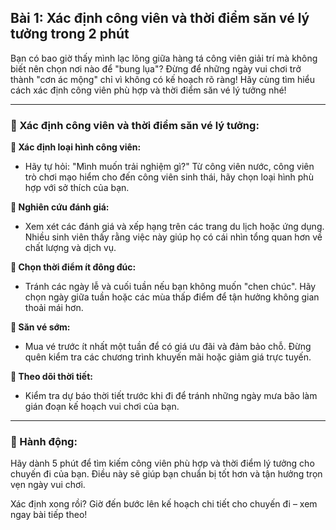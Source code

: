 ## Bài 1: Xác định công viên và thời điểm săn vé lý tưởng trong 2 phút

Bạn có bao giờ thấy mình lạc lõng giữa hàng tá công viên giải trí mà không biết nên chọn nơi nào để "bung lụa"? Đừng để những ngày vui chơi trở thành "cơn ác mộng" chỉ vì không có kế hoạch rõ ràng! Hãy cùng tìm hiểu cách xác định công viên phù hợp và thời điểm săn vé lý tưởng nhé!

---

### 📌 Xác định công viên và thời điểm săn vé lý tưởng:

**🔹 Xác định loại hình công viên:**
- Hãy tự hỏi: "Mình muốn trải nghiệm gì?" Từ công viên nước, công viên trò chơi mạo hiểm cho đến công viên sinh thái, hãy chọn loại hình phù hợp với sở thích của bạn.

**🔹 Nghiên cứu đánh giá:**
- Xem xét các đánh giá và xếp hạng trên các trang du lịch hoặc ứng dụng. Nhiều sinh viên thấy rằng việc này giúp họ có cái nhìn tổng quan hơn về chất lượng và dịch vụ.

**🔹 Chọn thời điểm ít đông đúc:**
- Tránh các ngày lễ và cuối tuần nếu bạn không muốn "chen chúc". Hãy chọn ngày giữa tuần hoặc các mùa thấp điểm để tận hưởng không gian thoải mái hơn.

**🔹 Săn vé sớm:**
- Mua vé trước ít nhất một tuần để có giá ưu đãi và đảm bảo chỗ. Đừng quên kiểm tra các chương trình khuyến mãi hoặc giảm giá trực tuyến.

**🔹 Theo dõi thời tiết:**
- Kiểm tra dự báo thời tiết trước khi đi để tránh những ngày mưa bão làm gián đoạn kế hoạch vui chơi của bạn.

---

### 🚀 Hành động:

Hãy dành 5 phút để tìm kiếm công viên phù hợp và thời điểm lý tưởng cho chuyến đi của bạn. Điều này sẽ giúp bạn chuẩn bị tốt hơn và tận hưởng trọn vẹn ngày vui chơi.

Xác định xong rồi? Giờ đến bước lên kế hoạch chi tiết cho chuyến đi – xem ngay bài tiếp theo!